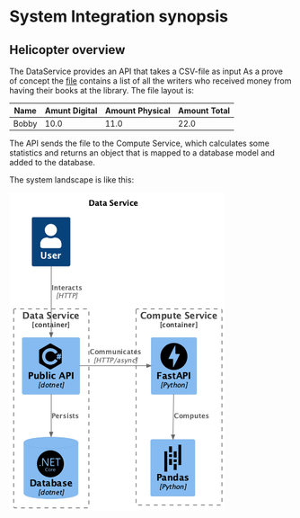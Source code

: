 # System Integration synopsis

## Helicopter overview

The DataService provides an API that takes a CSV-file as input
As a prove of concept the [file](sample_data/bibliotek_sampledata.csv) contains a list of all the writers who received money from having their books at the library.
The file layout is:

| Name | Amunt Digital | Amount Physical | Amount Total |
| ---- | ------------- | --------------- | ------------ |
| Bobby | 10.0 | 11.0 | 22.0 |

The API sends the file to the Compute Service, which calculates some statistics and returns an object that is mapped to a database model and added to the database.

The system landscape is like this:

![System Landscape](documentation/diagrams/DataService.png)